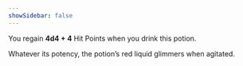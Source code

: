 ```yaml
---
showSidebar: false
---
```

You regain **4d4 + 4** Hit Points when you drink this potion.

Whatever its potency, the potion’s red liquid glimmers when agitated.